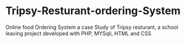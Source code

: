 # Tripsy-Resturant-ordering-System
Online food Ordering System a case Study of Tripsy resturant, a school leaving project developed with PHP, MYSqli, HTML and CSS
